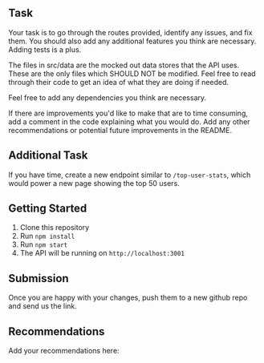 ## Task

Your task is to go through the routes provided, identify any issues, and fix them. You should also add any additional features you think are necessary. Adding tests is a plus.

The files in src/data are the mocked out data stores that the API uses. These are the only files which SHOULD NOT be modified. Feel free to read through their code to get an idea of what they are doing if needed.

Feel free to add any dependencies you think are necessary.

If there are improvements you'd like to make that are to time consuming, add a comment in the code explaining what you would do. Add any other recommendations or potential future improvements in the README.

## Additional Task

If you have time, create a new endpoint similar to `/top-user-stats`, which would power a new page showing the top 50 users.

## Getting Started

1. Clone this repository
2. Run `npm install`
3. Run `npm start`
4. The API will be running on `http://localhost:3001`

## Submission

Once you are happy with your changes, push them to a new github repo and send us the link.

## Recommendations

Add your recommendations here:
